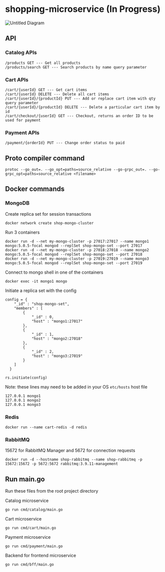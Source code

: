 # shopping-microservice (In Progress)

![Untitled Diagram](https://user-images.githubusercontent.com/42005057/147475016-bc2f7406-ed5d-4d1f-8471-b9ba47caef6b.png)

## API

### Catalog APIs
```
/products GET --- Get all products 
/products/search GET --- Search products by name query parameter
```

### Cart APIs
```
/cart/{userId} GET --- Get cart items
/cart/{userId} DELETE --- Delete all cart items
/cart/{userId}/{productId} PUT --- Add or replace cart item with qty query parameter
/cart/{userId}/{productId} DELETE --- Delete a particular cart item by id
/cart/checkout/{userId} GET --- Checkout, returns an order ID to be used for payment
```

### Payment APIs
```
/payment/{orderId} PUT --- Change order status to paid
```

## Proto compiler command

```
protoc --go_out=. --go_opt=paths=source_relative --go-grpc_out=. --go-grpc_opt=paths=source_relative <filename>
```

## Docker commands

### MongoDB
Create replica set for session transactions
```
docker network create shop-mongo-cluster
```

Run 3 containers
```
docker run -d --net my-mongo-cluster -p 27017:27017 --name mongo1 mongo:5.0.5-focal mongod --replSet shop-mongo-set --port 27017
docker run -d --net my-mongo-cluster -p 27018:27018 --name mongo2 mongo:5.0.5-focal mongod --replSet shop-mongo-set --port 27018
docker run -d --net my-mongo-cluster -p 27019:27019 --name mongo3 mongo:5.0.5-focal mongod --replSet shop-mongo-set --port 27019
```

Connect to mongo shell in one of the containers
```
docker exec -it mongo1 mongo
```

Initiate a replica set with the config
```
config = {
  	"_id" : "shop-mongo-set",
  	"members" : [
  		{
  			"_id" : 0,
  			"host" : "mongo1:27017"
  		},
  		{
  			"_id" : 1,
  			"host" : "mongo2:27018"
  		},
  		{
  			"_id" : 2,
  			"host" : "mongo3:27019"
  		}
  	]
  }
  
rs.initiate(config)
```

Note: these lines may need to be added in your OS `etc/hosts` host file
```
127.0.0.1 mongo1
127.0.0.1 mongo2
127.0.0.1 mongo3
```

### Redis
```
docker run --name cart-redis -d redis
```

### RabbitMQ
15672 for RabbitMQ Manager and 5672 for connection requests
```
docker run -d --hostname shop-rabbitmq --name shop-rabbitmq -p 15672:15672 -p 5672:5672 rabbitmq:3.9.11-management
```

## Run main.go
Run these files from the root project directory

Catalog microservice
```
go run cmd/catalog/main.go
```

Cart microservice
```
go run cmd/cart/main.go
```

Payment microservice
```
go run cmd/payment/main.go
```

Backend for frontend microservice
```
go run cmd/bff/main.go
```
